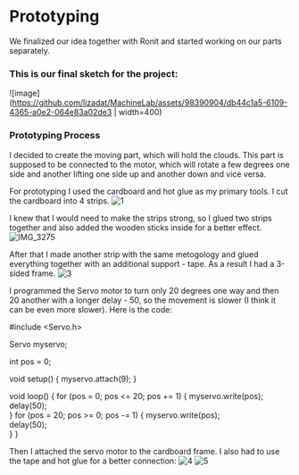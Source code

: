 # Prototyping
We finalized our idea together with Ronit and started working on our parts separately.

### This is our final sketch for the project:
![image](https://github.com/lizadat/MachineLab/assets/98390904/db44c1a5-6109-4365-a0e2-064e83a02de3 | width=400)

### Prototyping Process
I decided to create the moving part, which will hold the clouds. This part is supposed to be connected to the motor, which will rotate a few degrees one side and another lifting one side up and another down and vice versa. 

For prototyping I used the cardboard and hot glue as my primary tools. 
I cut the cardboard into 4 strips.
![1](https://github.com/lizadat/MachineLab/assets/98390904/c8c751bf-a4b5-4f02-9152-8c6af83e3192)

I knew that I would need to make the strips strong, so I glued two strips together and also added the wooden sticks inside for a better effect.
![IMG_3275](https://github.com/lizadat/MachineLab/assets/98390904/b7a7008b-960c-43a9-8f95-695023635c33)

After that I made another strip with the same metogology and glued everything together with an additional support - tape. As a result I had a 3-sided frame.
![3](https://github.com/lizadat/MachineLab/assets/98390904/19ca2c89-8d07-45b3-a7e1-d5245b3355c1)

I programmed the Servo motor to turn only 20 degrees one way and then 20 another with a longer delay - 50, so the movement is slower (I think it can be even more slower).
Here is the code:

#include <Servo.h>

Servo myservo; 

int pos = 0;  

void setup() {
  myservo.attach(9); 
}

void loop() {
  for (pos = 0; pos <= 20; pos += 1) {
    myservo.write(pos);            
    delay(50);                       
  }
  for (pos = 20; pos >= 0; pos -= 1) {
    myservo.write(pos);              
    delay(50);                       
  }
}

Then I attached the servo motor to the cardboard frame. I also had to use the tape and hot glue for a better connection:
![4](https://github.com/lizadat/MachineLab/assets/98390904/bbbc34dc-fb85-45ef-bff1-8aaf63c9c783)
![5](https://github.com/lizadat/MachineLab/assets/98390904/6b9430a8-d76a-4304-a43e-2757e60fe213)



